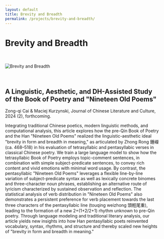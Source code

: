 ```yaml
---
layout: default
title: Brevity and Breadth
permalink: /projects/brevity-and-breadth/
---
```


# Brevity and Breadth

<img src="/qhchina/projects/brevity-and-breadth/main.png" alt="Brevity and Breadth" style="max-width: 100%; height: auto; margin: 2rem 0;">

## A Linguistic, Aesthetic, and DH-Assisted Study of the Book of Poetry and "Nineteen Old Poems"

Zong-qi Cai & Maciej Kurzynski, Journal of Chinese Literature and Culture, 2024 (2), forthcoming.

Integrating traditional Chinese poetics, modern linguistic methods, and computational analysis, this article explores how the pre-Qin Book of Poetry and the Han "Nineteen Old Poems" realized the linguistic-aesthetic ideal "brevity in form and breadth in meaning," as articulated by Zhong Rong 鍾嶸 (ca. 468–518) in his evaluation of tetrasyllabic and pentasyllabic verses in classical Chinese poetry. We train a large language model to show how the tetrasyllabic Book of Poetry employs topic-comment sentences, in combination with simple subject-predicate sentences, to convey rich content and vivid emotions with minimal word usage. By contrast, the pentasyllabic "Nineteen Old Poems" leverages a flexible line-by-line variation of subject-predicate syntax as well as lexically concrete binomes and three-character noun phrases, establishing an alternative route of lyricism characterized by sustained observation and reflection. The statistical analysis of verb distribution in "Nineteen Old Poems" also demonstrates a persistent preference for verb placement towards the last three characters of the pentasyllabic line (touqing weizhong 頭輕尾重), leading to the formation of a new 2+(1+2/2+1) rhythm unknown to pre-Qin poetry. Through language modeling and traditional literary analysis, our article yields new insights into how Han pentasyllabic poets reinvented vocabulary, syntax, rhythms, and structure and thereby scaled new heights of "brevity in form and breadth in meaning."